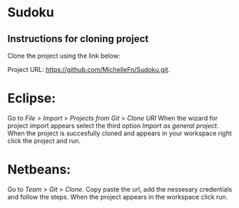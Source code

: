 # Sudoku
## Instructions for cloning project
Clone the project using the link below:

Project URL: https://github.com/MichelleFn/Sudoku.git.

# Eclipse:</br>
Go to *File* > *Import* > *Projects from Git* > *Clone URI* 
When the wizard for project import appears select the third option *Import as general project*.
When the project is succesfully cloned and appears in your workspace right click the project and run.

# Netbeans:</Br>
Go to *Team* > *Git* > *Clone*.
Copy paste the url, add the nessesary credentials and follow the steps.
When the project appears in the workspace click run.

